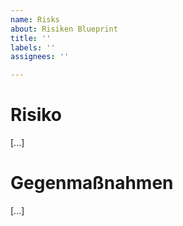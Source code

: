 ```yaml
---
name: Risks
about: Risiken Blueprint
title: ''
labels: ''
assignees: ''

---
```


# Risiko
[...]

# Gegenmaßnahmen
[...]
